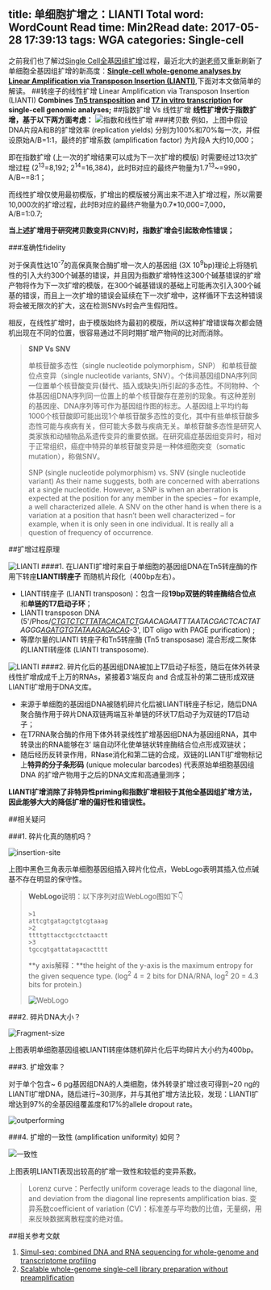 title: 单细胞扩增之：LIANTI
Total word: WordCount
Read time: Min2Read
date: 2017-05-28 17:39:13
tags: WGA
categories: Single-cell
---
之前我们也了解过[Single Cell全基因组扩增](http://tiramisutes.github.io/2016/10/13/single-cell.html)过程，最近北大的[谢老师](http://xielab.pku.edu.cn/xie/)又重新刷新了单细胞全基因组扩增的新高度：**[Single-cell whole-genome analyses by Linear Amplification via Transposon Insertion (LIANTI)](http://science.sciencemag.org/content/356/6334/189)**,下面对本文做简单的解读。
##转座子的线性扩增
Linear Amplification via Transposon Insertion (LIANTI)
**Combines [Tn5 transposition](http://www.jbc.org/content/273/13/7367.long) and [T7 in vitro transcription](https://www.ncbi.nlm.nih.gov/pmc/articles/PMC53542/pdf/pnas01030-0043.pdf) for single-cell genomic analyses;**
##指数扩增 Vs 线性扩增
**线性扩增优于指数扩增，基于以下两方面考虑：**
![指数和线性扩增](http://7xk19o.com1.z0.glb.clouddn.com/%E6%8C%87%E6%95%B0%E5%92%8C%E7%BA%BF%E6%80%A7%E6%89%A9%E5%A2%9E.png)
###拷贝数
例如，上图中假设DNA片段A和B的扩增效率 (replication yields) 分别为100%和70%每一次，并假设原始A/B=1:1，最终的扩增系数 (amplification factor) 为片段A 大约10,000；

即在指数扩增 (上一次的扩增结果可以成为下一次扩增的模版) 时需要经过13次扩增过程 (2<sup>13</sup>=8,192; 2<sup>14</sup>=16,384)，此时B对应的最终产物量为1.7<sup>13</sup>~=990，A/B~=8:1；

而线性扩增仅使用最初模版，扩增出的模版被分离出来不进入扩增过程，所以需要10,000次的扩增过程，此时B对应的最终产物量为0.7*10,000=7,000，A/B=1:0.7;

**当上述扩增用于研究拷贝数变异(CNV)时，指数扩增会引起致命性错误；**

###准确性fidelity

对于保真性达10<sup>-7</sup>的高保真聚合酶扩增一次人的基因组 (3X 10<sup>9</sup>bp)理论上将随机性的引入大约300个碱基的错误，并且因为指数扩增特性这300个碱基错误的扩增产物将作为下一次扩增的模版，在300个碱基错误的基础上可能再次引入300个碱基的错误，而且上一次扩增的错误会延续在下一次扩增中，这样循环下去这种错误将会被无限次的扩大，这在检测SNVs时会产生假阳性。

相反，在线性扩增时，由于模版始终为最初的模版，所以这种扩增错误每次都会随机出现在不同的位置，很容易通过不同时期扩增产物间的比对而消除。

> **SNP Vs SNV**
>
> 单核苷酸多态性（single nucleotide polymorphism，SNP） 和单核苷酸位点变异（single nucleotide variants, SNV）。个体间基因组DNA序列同一位置单个核苷酸变异(替代、插入或缺失)所引起的多态性。不同物种、个体基因组DNA序列同一位置上的单个核苷酸存在差别的现象。有这种差别的基因座、DNA序列等可作为基因组作图的标志。人基因组上平均约每1000个核苷酸即可能出现1个单核苷酸多态性的变化，其中有些单核苷酸多态性可能与疾病有关，但可能大多数与疾病无关。单核苷酸多态性是研究人类家族和动植物品系遗传变异的重要依据。在研究癌症基因组变异时，相对于正常组织，癌症中特异的单核苷酸变异是一种体细胞突变（somatic mutation），称做SNV。
>
> SNP (single nucleotide polymorphism) vs. SNV (single nucleotide variant) As their name suggests, both are concerned with aberrations at a single nucleotide. However, a SNP is when an aberration is expected at the position for any member in the species – for example, a well characterized allele. A SNV on the other hand is when there is a variation at a position that hasn’t been well characterized – for example, when it is only seen in one individual. It is really all a question of frequency of occurrence.

##扩增过程原理

![LIANTI](http://7xk19o.com1.z0.glb.clouddn.com/LIANTI.png)
####1. 在LIANTI扩增时来自于单细胞的基因组DNA在Tn5转座酶的作用下转座**LIANTI转座子** 而随机片段化（400bp左右）。
- LIANTI转座子 (LIANTI transposon)：包含一段**19bp双链的转座酶结合位点**和**单链的T7启动子环**；
- LIANTI transposon DNA (5'/Phos/*<u>CTGTCTCTTATACACATCT</u>*GAACAGAATTTAATACGACTCACTATAGGG*<u>AGATGTGTATAAGAGACAG</u>*-3', IDT oligo with PAGE purification) ;
- 等摩尔量的LIANTI 转座子和Tn5转座酶 (Tn5 transposase) 混合形成二聚体的LIANTI转座体 (LIANTI transposome).

![LIANTI](http://7xk19o.com1.z0.glb.clouddn.com/LIANTI2.png)
####2. 碎片化后的基因组DNA被加上T7启动子标签，随后在体外转录线性扩增成成千上万的RNAs，紧接着3'端反向 and 合成互补的第二链形成双链LIANTI扩增用于DNA文库。
- 来源于单细胞的基因组DNA被随机碎片化后被LIANTI转座子标记，随后DNA聚合酶作用于碎片DNA双链两端互补单链的环状T7启动子为双链的T7启动子；
- 在T7RNA聚合酶的作用下体外转录线性扩增基因组DNA为基因组RNA，其中转录出的RNA能够在3‘ 端自动环化使单链状转座酶结合位点形成双链状；
- 随后经历反转录作用，RNase消化和第二链的合成，双链的LIANTI扩增物标记上**特异的分子条形码** (unique molecular barcodes) 代表原始单细胞基因组DNA 的扩增产物用于之后的DNA文库和高通量测序；

**LIANTI扩增消除了非特异性priming和指数扩增相较于其他全基因组扩增方法，因此能够大大的降低扩增的偏好性和错误性。**

##相关疑问

###1. 碎片化真的随机吗？

![insertion-site](http://7xk19o.com1.z0.glb.clouddn.com/insertion-site.png)

上图中黑色三角表示单细胞基因组插入碎片化位点，WebLogo表明其插入位点碱基不存在明显的保守性。



> **WebLogo**说明：以下序列对应WebLogo图如下👇
>
> ```
> >1
> attcgtgatagctgtcgtaaag
> >2
> ttttgttacctgcctctaactt
> >3
> tgccgtgattatagacactttt
> ```
>  **y axis解释：**the height of the y-axis is the maximum entropy for the given sequence type. (log<sup>2</sup> 4 = 2 bits for DNA/RNA, log<sup>2</sup> 20 = 4.3 bits for protein.)
>
> ![WebLogo](http://7xk19o.com1.z0.glb.clouddn.com/WebLogo.png)

###2. 碎片DNA大小？

![Fragment-size](http://7xk19o.com1.z0.glb.clouddn.com/Fragment-size.png)

上图表明单细胞基因组被LIANTI转座体随机碎片化后平均碎片大小约为400bp。

###3. 扩增效率？

对于单个包含~ 6 pg基因组DNA的人类细胞，体外转录扩增过夜可得到~20 ng的LIANTI扩增DNA，随后进行~30测序，并与其他扩增方法比较，发现：LIANTI扩增达到97%的全基因组覆盖度和17%的allele dropout rate。

![outperforming](http://7xk19o.com1.z0.glb.clouddn.com/outperforming.png)

###4. 扩增的一致性 (amplification uniformity) 如何？

![一致性](http://7xk19o.com1.z0.glb.clouddn.com/%E4%B8%80%E8%87%B4%E6%80%A7.png)

上图表明LIANTI表现出较高的扩增一致性和较低的变异系数。

> Lorenz curve：Perfectly uniform coverage leads to the diagonal line, and deviation from the diagonal line represents amplification bias. 
> 变异系数coefficient of variation (CV)：标准差与平均数的比值，无量纲，用来反映数据离散程度的绝对值。




##相关参考文献

1. [Simul-seq: combined DNA and RNA sequencing for whole-genome and transcriptome profiling](https://www.nature.com/nmeth/journal/v13/n11/full/nmeth.4028.html)
2. [Scalable whole-genome single-cell library preparation without preamplification](http://www.nature.com/nmeth/journal/v14/n2/abs/nmeth.4140.html)